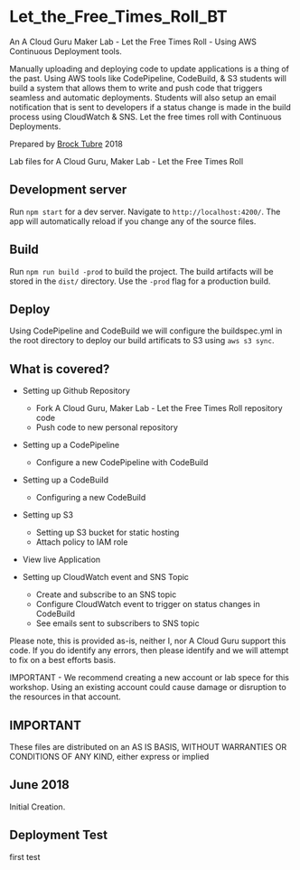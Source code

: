 # Let_the_Free_Times_Roll_BT

An A Cloud Guru Maker Lab -
Let the Free Times Roll - Using AWS Continuous Deployment tools.

Manually uploading and deploying code to update applications is a thing of the past. Using AWS tools like CodePipeline, CodeBuild, & S3 students will build a system that allows them to write and push code that triggers seamless and automatic deployments. Students will also setup an email notification that is sent to developers if a status change is made in the build process using CloudWatch & SNS. Let the free times roll with Continuous Deployments.

Prepared by [Brock Tubre](https://brocktubre.com) 2018

Lab files for A Cloud Guru, Maker Lab - Let the Free Times Roll

## Development server

Run `npm start` for a dev server. Navigate to `http://localhost:4200/`. The app will automatically reload if you change any of the source files.

## Build

Run `npm run build -prod` to build the project. The build artifacts will be stored in the `dist/` directory. Use the `-prod` flag for a production build.

## Deploy

Using CodePipeline and CodeBuild we will configure the buildspec.yml in the root directory to deploy our build artificats to S3 using `aws s3 sync`.

## What is covered?

- Setting up Github Repository

  - Fork A Cloud Guru, Maker Lab - Let the Free Times Roll repository code
  - Push code to new personal repository

- Setting up a CodePipeline

  - Configure a new CodePipeline with CodeBuild

- Setting up a CodeBuild

  - Configuring a new CodeBuild

- Setting up S3

  - Setting up S3 bucket for static hosting
  - Attach policy to IAM role

- View live Application

- Setting up CloudWatch event and SNS Topic
  - Create and subscribe to an SNS topic
  - Configure CloudWatch event to trigger on status changes in CodeBuild
  - See emails sent to subscribers to SNS topic

Please note, this is provided as-is, neither I, nor A Cloud Guru support this code. If you do identify any errors, then please identify and we will attempt to fix on a best efforts basis.

IMPORTANT - We recommend creating a new account or lab spece for this workshop. Using an existing account could cause damage or disruption to the resources in that account.

## IMPORTANT

These files are distributed on an AS IS BASIS, WITHOUT WARRANTIES OR CONDITIONS OF ANY KIND, either express or implied

## June 2018

Initial Creation.

## Deployment Test

first test
